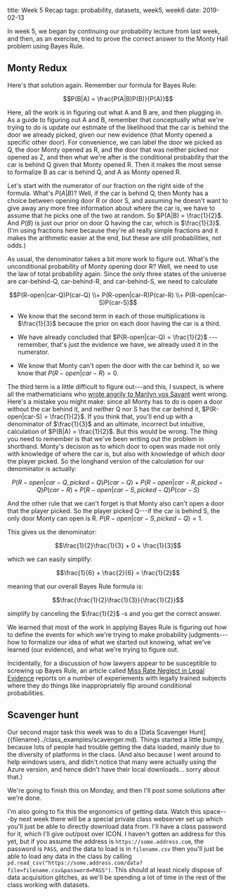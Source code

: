 title: Week 5 Recap 
tags: probability, datasets, week5, week6
date: 2019-02-13

In week 5, we began by continuing our probability lecture from last week, and then, as an exercise, tried to prove the correct answer to the Monty Hall problem using Bayes Rule. 

## Monty Redux

Here's that solution again.  Remember our formula for Bayes Rule: 

$$P(B|A) = \frac{P(A|B)P(B)}{P(A)}$$

Here, all the work is in figuring out what A and B are, and then plugging in.  As a guide to figuring out A and B, remember that conceptually what we're trying to do is update our estimate of the likelihood that the car is behind the door we already picked, given our new evidence (that Monty opened a specific other door).  For convenience, we can label the door we picked as Q, the door Monty opened as R, and the door that was neither picked nor opened as Z, and then what we're after is the conditional probability that the car is behind Q given that Monty opened R. Then it makes the most sense to formalize B as car is behind Q, and A as Monty opened R. 

Let's start with the numerator of our fraction on the right side of the formula.  What's $P(A|B)$?  Well, if the car is behind Q, then Monty has a choice between opening door R or door S, and assuming he doesn't want to give away any more free information about where the car is, we have to assume that he picks one of the two at random.  So $P(A|B) = \frac{1}{2}$. And $P(B)$ is just our prior on door Q having the car, which is $\frac{1}{3}$.  (I'm using fractions here because they're all really simple fractions and it makes the arithmetic easier at the end, but these are still probabilities, not odds.) 

As usual, the denominator takes a bit more work to figure out.  What's the unconditional probability of Monty opening door R?  Well, we need to use the law of total probability again.  Since the only three states of the universe are car-behind-Q, car-behind-R, and car-behind-S, we need to calculate 

$$P(R-open|car-Q)P(car-Q) \\+ P(R-open|car-R)P(car-R) \\+ P(R-open|car-S)P(car-S)$$

- We know that the second term in each of those multiplications is $\frac{1}{3}$ because the prior on each door having the car is a third. 

- We have already concluded that $P(R-open|car-Q) = \frac{1}{2}$ --- remember, that's just the evidence we have, we already used it in the numerator.  

- We know that Monty can't open the door with the car behind it, so we know that $P(R-open|car-R) = 0$. 

The third term is a little difficult to figure out---and this, I suspect, is where all the mathematicians who [wrote angrily to Marilyn vos Savant](https://priceonomics.com/the-time-everyone-corrected-the-worlds-smartest/) went wrong. Here's a mistake you might make: since all Monty has to do is open a door without the car behind it, and neither Q nor S has the car behind it, $P(R-open|car-S) = \frac{1}{2}$. If you think that, you'll end up with a denominator of $\frac{1}{3}$ and an ultimate, incorrect but intuitive, calculation of $P(B|A) = \frac{1}{2}$.  But this would be wrong.  The thing you need to remember is that we've been writing out the problem in shorthand.  Monty's decision as to which door to open was made not only with knowledge of where the car is, but also with knowledge of which door the player picked.  So the longhand version of the calculation for our denominator is actually: 

$$P(R-open|car-Q, picked-Q)P(car-Q) + P(R-open|car-R, picked-Q)P(car-R) + P(R-open|car-S, picked-Q)P(car-S)$$

And the other rule that we can't forget is that Monty also can't open a door that the player picked.  So the player picked Q---if the car is behind S, the only door Monty can open is R. $P(R-open|car-S, picked-Q) = 1$.  

This gives us the denominator: 

$$\frac{1}{2}\frac{1}{3} + 0 + \frac{1}{3}$$ 

which we can easily simplify: 

$$\frac{1}{6} + \frac{2}{6} = \frac{1}{2}$$

meaning that our overall Bayes Rule formula is: 

$$\frac{\frac{1}{2}\frac{1}{3}}{\frac{1}{2}}$$

simplify by canceling the $\frac{1}{2}$ -s and you get the correct answer.

We learned that most of the work in applying Bayes Rule is figuring out how to define the events for which we're trying to make probability judgments---how to formalize our idea of what we started out knowing, what we've learned (our evidence), and what we're trying to figure out.  

Incidentally, for a discussion of how lawyers appear to be susceptible to screwing up Bayes Rule, an article called [Miss Rate Neglect in Legal Evidence](https://academic-oup-com.proxy.lib.uiowa.edu/lpr/article/15/4/239/2580528) reports on a number of experiements with legally trained subjects where they do things like inappropriately flip around conditional probabilities. 

## Scavenger hunt

Our second major task this week was to do a [Data Scavenger Hunt]{{filename}../class_examples/scavenger.md).  Things started a little bumpy, because lots of people had trouble getting the data loaded, mainly due to the diversity of platforms in the class.  (And also because I went around to help windows users, and didn't notice that many were actually using the Azure version, and hence didn't have their local downloads... sorry about that.)

We're going to finish this on Monday, and then I'll post some solutions after we're done.  

I'm also going to fix this the ergonomics of getting data.  Watch this space---by next week there will be a special private class webserver set up which you'll just be able to directly download data from.  I'll have a class password for it, which I'll give out/post over ICON.  I haven't gotten an address for this yet, but if you assume the address is `https://some.address.com`, the password is `PASS`, and the data to load is in `filename.csv` then you'll just be able to load any data in the class by calling `pd.read_csv("https://some.address.com/data?file=filename.csv&password=PASS")`.  This should at least nicely dispose of data acquisition glitches, as we'll be spending a lot of time in the rest of the class working with datasets.
